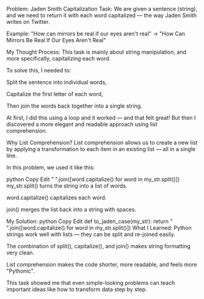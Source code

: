 Problem: Jaden Smith Capitalization
Task:
We are given a sentence (string), and we need to return it with each word capitalized — the way Jaden Smith writes on Twitter.

Example:
"How can mirrors be real if our eyes aren't real" →
"How Can Mirrors Be Real If Our Eyes Aren't Real"

My Thought Process:
This task is mainly about string manipulation, and more specifically, capitalizing each word.

To solve this, I needed to:

Split the sentence into individual words,

Capitalize the first letter of each word,

Then join the words back together into a single string.

At first, I did this using a loop and it worked — and that felt great!
But then I discovered a more elegant and readable approach using list comprehension.

Why List Comprehension?
List comprehension allows us to create a new list by applying a transformation to each item in an existing list — all in a single line.

In this problem, we used it like this:

python
Copy
Edit
" ".join([word.capitalize() for word in my_str.split()])
my_str.split() turns the string into a list of words.

word.capitalize() capitalizes each word.

join() merges the list back into a string with spaces.

My Solution:
python
Copy
Edit
def to_jaden_case(my_str):
    return " ".join([word.capitalize() for word in my_str.split()])
What I Learned:
Python strings work well with lists — they can be split and re-joined easily.

The combination of split(), capitalize(), and join() makes string formatting very clean.

List comprehension makes the code shorter, more readable, and feels more "Pythonic".

This task showed me that even simple-looking problems can teach important ideas like how to transform data step by step.